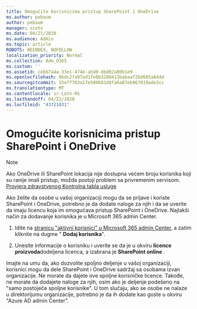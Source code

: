 ```yaml
---
title: Omogućite korisnicima pristup SharePoint i OneDrive
ms.author: pebaum
author: pebaum
manager: scotv
ms.date: 04/21/2020
ms.audience: Admin
ms.topic: article
ROBOTS: NOINDEX, NOFOLLOW
localization_priority: Normal
ms.collection: Adm_O365
ms.custom: ''
ms.assetid: cebb7a4a-33e1-474e-a5d0-dbd02a80b1e9
ms.openlocfilehash: 0bdc2fa97ad1fe8b3280411babaaf2bd685a644d
ms.sourcegitcommit: 55eff703a17e500681d8fa6a87eb067019ade3cc
ms.translationtype: MT
ms.contentlocale: sr-Latn-RS
ms.lasthandoff: 04/22/2020
ms.locfileid: "43721831"
---
```

# <a name="give-users-access-to-sharepoint-and-onedrive"></a>Omogućite korisnicima pristup SharePoint i OneDrive

> [!NOTE]
> Ako OneDrive ili SharePoint lokacija nije dostupna većem broju korisnika koji su ranije imali pristup, možda postoji problem sa privremenim servisom. [Provjera zdravstvenog Kontrolna tabla usluge](https://portal.office.com/adminportal/home#/servicehealth)
  
Ako želite da osobe u vašoj organizaciji mogu da se prijave i koriste SharePoint i OneDrive, potrebno je da dodate naloge za njih i da se uverite da imaju licencu koja im omogućava pristup SharePoint i OneDrive. Najlakši način za dodavanje korisnika je u Microsoft 365 admin Center.
  
1. Idite na [stranicu "aktivni korisnici" u Microsoft 365 admin Center](https://portal.office.com/adminportal/home#/users), a zatim kliknite na dugme " **Dodaj korisnika**".
    
2. Unesite informacije o korisniku i uverite se da je u okviru **licence proizvoda**dodeljena licenca, a izabrana je **SharePoint online** . 
    
Imajte na umu da, ako dozvolite spoljno deljenje u vašoj organizaciji, korisnici mogu da dele SharePoint i OneDrive sadržaj sa osobama izvan organizacije. Ne morate da dajete ove spoljne korisničke licence. Takođe, ne morate da dodajete naloge za njih, osim ako je deljenje podešeno na "samo postojeće spoljne korisnike". U tom slučaju, ako se osobe ne nalaze u direktorijumu organizacije, potrebno je da ih dodate kao goste u okviru "Azure AD admin Center".
  


